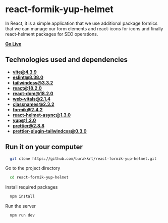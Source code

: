 
# react-formik-yup-helmet

In React, it is a simple application that we use additional package formics that we can manage our form elements and react-icons for icons and finally react-helment packages for SEO operations.

[**Go Live**](https://react-formik-yup-helmet.netlify.app)

## Technologies used and dependencies

- [**vite@4.3.9**](https://vitejs.dev)
- [**eslint@8.38.0**](https://vitejs.dev)
- [**tailwindcss@3.3.2**](https://tailwindcss.com)
- [**react@18.2.0**](https://styled-components.com)
- [**react-dom@18.2.0**](https://styled-components.com)
- [**web-vitals@2.1.4**](https://styled-components.com)
- [**classnames@2.3.2**](https://www.npmjs.com/package/classnames)
- [**formik@2.4.2**](https://formik.org)
- [**react-helmet-async@1.3.0**](https://github.com/staylor/react-helmet-async)
- [**yup@1.2.0**](https://www.npmjs.com/package/yup)
- [**prettier@2.8.8**](https://prettier.io)
- [**prettier-plugin-tailwindcss@0.3.0**](https://tailwindcss.com/blog/automatic-class-sorting-with-prettier)


## Run it on your computer


```bash
  git clone https://github.com/burakkrt/react-formik-yup-helmet.git
```

Go to the project directory

```bash
  cd react-formik-yup-helmet
```

Install required packages

```bash
  npm install
```

Run the server

```bash
  npm run dev
```

  
